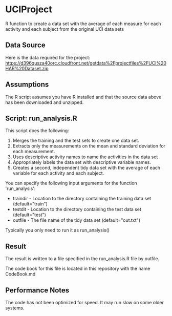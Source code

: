 UCIProject
==========

R function to create a data set with the average of each measure for each activity and each subject from the original UCI data sets

Data Source
-----------

Here is the data required for the project: https://d396qusza40orc.cloudfront.net/getdata%2Fprojectfiles%2FUCI%20HAR%20Dataset.zip 

Assumptions
-----------

The R script assumes you have R installed and that the source data above has been downloaded and unzipped.

Script: run_analysis.R
----------------------

This script does the following:

1. Merges the training and the test sets to create one data set.
2. Extracts only the measurements on the mean and standard deviation for each measurement. 
3. Uses descriptive activity names to name the activities in the data set
4. Appropriately labels the data set with descriptive variable names. 
5. Creates a second, independent tidy data set with the average of each variable for each activity and each subject. 

You can specify the following input arguments for the function 'run_analysis':

* traindir - Location to the directory containing the training data set (default="train")
* testdit  - Location to the directory containing the test data set (default="test")
* outfile  - The file name of the tidy data set (default="out.txt")

Typically you only need to run it as run_analysis()

Result
------

The result is written to a file specified in the run_analysis.R file by outfile.

The code book for this file is located in this repository with the name CodeBook.md

Performance Notes
-----------------

The code has not been optimized for speed. It may run slow on some older systems.
